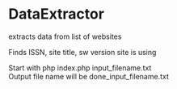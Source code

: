 # DataExtractor
extracts data from list of websites

Finds ISSN, site title, sw version site is using

Start with php index.php input_filename.txt  
Output file name will be done_input_filename.txt

